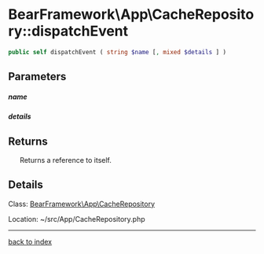 # BearFramework\App\CacheRepository::dispatchEvent

```php
public self dispatchEvent ( string $name [, mixed $details ] )
```

## Parameters

##### name

##### details

## Returns

&nbsp;&nbsp;&nbsp;&nbsp;&nbsp;&nbsp;Returns a reference to itself.

## Details

Class: [BearFramework\App\CacheRepository](bearframework.app.cacherepository.class.md)

Location: ~/src/App/CacheRepository.php

---

[back to index](index.md)

